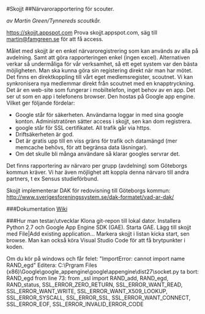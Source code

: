 ﻿#Skojjt
##Närvarorapportering för scouter. 

*av Martin Green/Tynnereds scoutkår.*

https://skojjt.appspot.com
Prova skojjt.appspot.com, säg till martin@famgreen.se för att få access.

Målet med skojjt är en enkel närvaroregistrering som kan används av alla på avdelning. Samt att göra rapporteringen enkel (ingen excel).
Alternativen verkar så undermåliga för vår verksamhet, så ett eget system var den bästa möjligheten.
Man ska kunna göra sin registering direkt när man har mötet.
Det finns en direktkoppling till vårt eget medlemsregister, scoutnet. Vi kan synkronisera nya medlemmar direkt från scoutnet med en knapptryckning.
Det är en web-site som fungerar i mobiltelefon, inget behov av en app. Det ser ut som en app i telefonens browser.
Den hostas på Google app engine. Vilket ger följande fördelar:
* Google står för säkerheten. Användarna loggar in med sina google konton. Administratören sätter access i skojjt, sen kan dom registrera.
* google står för SSL certifikatet. All trafik går via https.
* Driftsäkerheten är god.
* Det är gratis upp till en viss gräns för trafik och datamängd (mer memcache behövs, för att begränsa data läsningar).
* Om det skulle bli många användare så klarar googles servrar det.

Det finns rapportering av närvaro per grupp (avdelning) som Göteborgs kommun kräver.
Vi har även möjlighet att koppla denna närvaro till andra partners, t ex Sensus studieförbund.

Skojjt implementerar DAK för redovisning till Göteborgs kommun:
http://www.sverigesforeningssystem.se/dak-formatet/vad-ar-dak/

###Dokumentation
[Wiki](./wiki)

###Hur man testar/utvecklar
Klona git-repon till lokal dator.
Installera Python 2.7 och Google App Engine SDK (GAE). 
Starta GAE. Lägg till skojjt med File|Add existing application...
Markera skojjt i listan kicka start, sen browse.
Man kan också köra Visual Studio Code för att få brytpunkter i koden.

Om du kör på windows och får felet:
"ImportError: cannot import name RAND_egd"
Editera:
C:\Prgram Files (x86)\Google\google_appengine\google\appengine\dist27\socket.py
ta bort: RAND_egd from line 73:
from _ssl import RAND_add, RAND_egd, RAND_status, SSL_ERROR_ZERO_RETURN, SSL_ERROR_WANT_READ, SSL_ERROR_WANT_WRITE, SSL_ERROR_WANT_X509_LOOKUP, SSL_ERROR_SYSCALL, SSL_ERROR_SSL, SSL_ERROR_WANT_CONNECT, SSL_ERROR_EOF, SSL_ERROR_INVALID_ERROR_CODE
